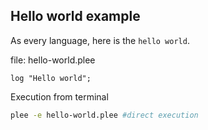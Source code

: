 ## Hello world example

As every language, here is the `hello world`.

file: hello-world.plee
```
log "Hello world";
```

Execution from terminal

```bash
plee -e hello-world.plee #direct execution
```

